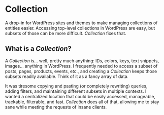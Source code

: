 # Collection

A drop-in for WordPress sites and themes to make managing collections of entities easier. Accessing top-level collections in WordPress are easy, but subsets of those can be more difficult. _Collection_ fixes that.

## What is a _Collection_?

A _Collection_ is... well, pretty much anything: IDs, colors, keys, text snippets, images... anything in WordPress. I frequently needed to access a subset of posts, pages, products, events, etc., and creating a _Collection_ keeps those subsets readily available. Think of it as a fancy array of data.

It was tiresome copying and pasting (or completely rewriting) queries, adding filters, and maintaining different subsets in multiple contexts. I wanted a centralized location that could be easily accessed, manageable, trackable, filterable, and fast. _Collection_ does all of that, allowing me to stay sane while meeting the requests of insane clients.